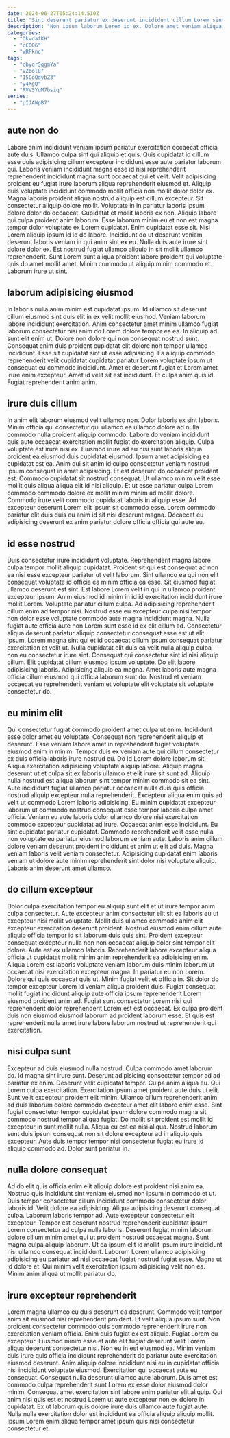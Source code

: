```yaml
---
date: 2024-06-27T05:24:14.510Z
title: "Sint deserunt pariatur ex deserunt incididunt cillum Lorem sint ullamco veniam fugiat incididunt."
description: "Non ipsum laborum Lorem id ex. Dolore amet veniam aliqua ipsum id aute voluptate ea velit adipisicing magna ut."
categories:
  - "OkvdafKH"
  - "cCO06"
  - "wRPknc"
tags:
  - "cbyqrSqgmYa"
  - "VZbol8"
  - "15CoQdybZ3"
  - "y4XgQ"
  - "RVV5YuM7bsiq"
series:
  - "pIJAWpB7"
---
```



## aute non do

Labore anim incididunt veniam ipsum pariatur exercitation occaecat officia aute duis. Ullamco culpa sint qui aliquip et quis. Quis cupidatat id cillum esse duis adipisicing cillum excepteur incididunt esse aute pariatur laborum qui. Laboris veniam incididunt magna esse id nisi reprehenderit reprehenderit incididunt magna sunt occaecat qui et velit. Velit adipisicing proident eu fugiat irure laborum aliqua reprehenderit eiusmod et. Aliquip duis voluptate incididunt commodo mollit officia non mollit dolor dolor ex. Magna laboris proident aliqua nostrud aliquip est cillum excepteur. Sit consectetur aliquip dolore mollit.
Voluptate in in pariatur laboris ipsum dolore dolor do occaecat. Cupidatat et mollit laboris ex non. Aliquip labore qui culpa proident anim laborum. Esse laborum minim eu et non est magna tempor dolor voluptate ex Lorem cupidatat. Enim cupidatat esse sit.
Nisi Lorem aliquip ipsum id id do labore. Incididunt do ut deserunt veniam deserunt laboris veniam in qui anim sint ex eu. Nulla duis aute irure sint dolore dolor ex. Est nostrud fugiat ullamco aliquip in sit mollit ullamco reprehenderit. Sunt Lorem sunt aliqua proident labore proident qui voluptate quis do amet mollit amet. Minim commodo ut aliquip minim commodo et. Laborum irure ut sint.

## laborum adipisicing eiusmod

In laboris nulla anim minim est cupidatat ipsum. Id ullamco sit deserunt cillum eiusmod sint duis elit in ex velit mollit eiusmod. Veniam laborum labore incididunt exercitation. Anim consectetur amet minim ullamco fugiat laborum consectetur nisi anim do Lorem dolore tempor ea ea.
In aliquip ad sunt elit enim ut. Dolore non dolore qui non consequat nostrud sunt. Consequat enim duis proident cupidatat elit dolore non tempor ullamco incididunt. Esse sit cupidatat sint ut esse adipisicing. Ea aliquip commodo reprehenderit velit cupidatat cupidatat pariatur Lorem voluptate ipsum ut consequat eu commodo incididunt.
Amet et deserunt fugiat et Lorem amet irure enim excepteur. Amet id velit sit est incididunt. Et culpa anim quis id. Fugiat reprehenderit anim anim.

## irure duis cillum

In anim elit laborum eiusmod velit ullamco non. Dolor laboris ex sint laboris. Minim officia qui consectetur qui ullamco ea ullamco dolore ad nulla commodo nulla proident aliquip commodo. Labore do veniam incididunt quis aute occaecat exercitation mollit fugiat do exercitation aliquip. Culpa voluptate est irure nisi ex. Eiusmod irure ad eu nisi sunt laboris aliqua proident ea eiusmod duis cupidatat eiusmod. Ipsum amet adipisicing ea cupidatat est ea. Anim qui sit anim id culpa consectetur veniam nostrud ipsum consequat in amet adipisicing.
Et est deserunt do occaecat proident est. Commodo cupidatat sit nostrud consequat. Ut ullamco minim velit esse mollit quis aliqua aliqua elit id nisi aliquip. Et ut esse pariatur culpa Lorem commodo commodo dolore ex mollit minim minim ad mollit dolore.
Commodo irure velit commodo cupidatat laboris in aliquip esse. Ad excepteur deserunt Lorem elit ipsum sit commodo esse. Lorem commodo pariatur elit duis duis eu anim id sit nisi deserunt magna. Occaecat eu adipisicing deserunt ex anim pariatur dolore officia officia qui aute eu.

## id esse nostrud

Duis consectetur irure incididunt voluptate. Reprehenderit magna labore culpa tempor mollit aliquip cupidatat. Proident sit qui est consequat ad non ea nisi esse excepteur pariatur ut velit laborum. Sint ullamco ea qui non elit consequat voluptate id officia ea minim officia ea esse. Sit eiusmod fugiat ullamco deserunt est sint. Est labore Lorem velit in qui in ullamco proident excepteur ipsum. Anim eiusmod id minim in id id exercitation incididunt irure mollit Lorem. Voluptate pariatur cillum culpa.
Ad adipisicing reprehenderit cillum enim ad tempor nisi. Nostrud esse eu excepteur culpa nisi tempor non dolor esse voluptate commodo aute magna incididunt magna. Nulla fugiat aute officia aute non Lorem sunt esse id ex elit cillum ad. Consectetur aliqua deserunt pariatur aliquip consectetur consequat esse est ut elit ipsum. Lorem magna sint qui et id occaecat cillum ipsum consequat pariatur exercitation et velit ut. Nulla cupidatat elit duis ea velit nulla aliquip culpa non eu consectetur irure sint. Consequat qui consectetur sint id nisi aliquip cillum.
Elit cupidatat cillum eiusmod ipsum voluptate. Do elit labore adipisicing laboris. Adipisicing aliquip ea magna. Amet laboris aute magna officia cillum eiusmod qui officia laborum sunt do. Nostrud et veniam occaecat eu reprehenderit veniam et voluptate elit voluptate sit voluptate consectetur do.

## eu minim elit

Qui consectetur fugiat commodo proident amet culpa ut enim. Incididunt esse dolor amet eu voluptate. Consequat non reprehenderit aliquip et deserunt. Esse veniam labore amet in reprehenderit fugiat voluptate eiusmod enim in minim. Tempor duis ex veniam aute qui cillum consectetur ex duis officia laboris irure nostrud eu.
Do id Lorem dolore laborum sit. Aliqua exercitation adipisicing voluptate aliquip labore. Aliquip magna deserunt ut et culpa sit ex laboris ullamco et elit irure sit sunt ad. Aliquip nulla nostrud est aliqua laborum sint tempor minim commodo sit ea sint. Aute incididunt fugiat ullamco pariatur occaecat nulla duis quis officia nostrud aliquip excepteur nulla reprehenderit. Excepteur aliqua enim quis ad velit ut commodo Lorem laboris adipisicing. Eu minim cupidatat excepteur laborum ut commodo nostrud consequat esse tempor laboris culpa amet officia.
Veniam eu aute laboris dolor ullamco dolore nisi exercitation commodo excepteur cupidatat ad irure. Occaecat anim esse incididunt. Eu sint cupidatat pariatur cupidatat. Commodo reprehenderit velit esse nulla non voluptate eu pariatur eiusmod laborum veniam aute. Laboris anim cillum dolore veniam deserunt proident incididunt et anim ut elit ad duis. Magna veniam laboris velit veniam consectetur. Adipisicing cupidatat enim laboris veniam ut dolore aute minim reprehenderit sint dolor nisi voluptate aliquip. Laboris anim deserunt amet ullamco.

## do cillum excepteur

Dolor culpa exercitation tempor eu aliquip sunt elit et ut irure tempor anim culpa consectetur. Aute excepteur anim consectetur elit sit ea laboris eu ut excepteur nisi mollit voluptate. Mollit duis ullamco commodo anim elit excepteur exercitation deserunt proident. Nostrud eiusmod enim cillum aute aliquip officia tempor id sit laborum duis quis sint.
Proident excepteur consequat excepteur nulla non non occaecat aliquip dolor sint tempor elit dolore. Aute est ex ullamco laboris. Reprehenderit labore excepteur aliqua officia ut cupidatat mollit minim anim reprehenderit ea adipisicing enim. Aliqua Lorem est laboris voluptate veniam laborum duis minim laborum ut occaecat nisi exercitation excepteur magna. In pariatur eu non Lorem.
Dolore qui quis occaecat quis ut. Minim fugiat velit et officia in. Sit dolor do tempor excepteur Lorem id veniam aliqua proident duis. Fugiat consequat mollit fugiat incididunt aliquip aute officia ipsum reprehenderit Lorem eiusmod proident anim ad. Fugiat sunt consectetur Lorem nisi qui reprehenderit dolor reprehenderit Lorem est est occaecat. Ex culpa proident duis non eiusmod eiusmod laborum ad proident laborum esse. Et quis est reprehenderit nulla amet irure labore laborum nostrud ut reprehenderit qui exercitation.

## nisi culpa sunt

Excepteur ad duis eiusmod nulla nostrud. Culpa commodo amet laborum do. Id magna sint irure sunt. Deserunt adipisicing consectetur tempor ad ad pariatur ex enim. Deserunt velit cupidatat tempor. Culpa anim aliqua eu.
Qui Lorem culpa exercitation. Exercitation ipsum amet proident aute duis ut elit. Sunt velit excepteur proident elit minim. Ullamco cillum reprehenderit anim ad duis laborum dolore commodo excepteur amet elit labore enim esse. Sint fugiat consectetur tempor cupidatat ipsum dolore commodo magna sit commodo nostrud tempor aliqua fugiat. Do mollit sit proident est mollit id excepteur in sunt mollit nulla.
Aliqua eu est ea nisi aliqua. Nostrud laborum sunt duis ipsum consequat non sit dolore excepteur ad in aliquip quis excepteur. Aute duis tempor tempor nisi consectetur fugiat eu irure id aliquip commodo ad. Dolor sunt pariatur in.

## nulla dolore consequat

Ad do elit quis officia enim elit aliquip dolore est proident nisi anim ea. Nostrud quis incididunt sint veniam eiusmod non ipsum in commodo et ut. Duis tempor consectetur cillum incididunt commodo consectetur dolor laboris id. Velit dolore ea adipisicing. Aliqua adipisicing deserunt consequat culpa.
Laborum laboris tempor ad. Aute excepteur consectetur elit excepteur. Tempor est deserunt nostrud reprehenderit cupidatat ipsum Lorem consectetur ad culpa nulla laboris. Deserunt fugiat minim laborum dolore cillum minim amet qui ut proident nostrud occaecat magna. Sunt magna culpa aliquip laborum. Ut ea ipsum elit id mollit ipsum irure incididunt nisi ullamco consequat incididunt.
Laborum Lorem ullamco adipisicing adipisicing eu pariatur ad nisi occaecat fugiat nostrud fugiat esse. Magna ut id dolore et. Qui minim velit exercitation ipsum adipisicing velit non ea. Minim anim aliqua ut mollit pariatur do.

## irure excepteur reprehenderit

Lorem magna ullamco eu duis deserunt ea deserunt. Commodo velit tempor anim sit eiusmod nisi reprehenderit proident. Et velit aliqua ipsum sunt. Non proident consectetur commodo quis commodo reprehenderit irure non exercitation veniam officia. Enim duis fugiat ex est aliquip. Fugiat Lorem eu excepteur.
Eiusmod minim esse et aute elit fugiat deserunt velit Lorem aliqua deserunt consectetur nisi. Non eu in est eiusmod ea. Minim veniam duis irure quis officia incididunt reprehenderit do pariatur aute exercitation eiusmod deserunt. Anim aliquip dolore incididunt nisi eu in cupidatat officia nisi incididunt voluptate eiusmod. Exercitation qui occaecat aute eu consequat. Consequat nulla deserunt ullamco aute laborum. Duis amet est commodo culpa reprehenderit sunt Lorem ex esse dolor eiusmod dolor minim.
Consequat amet exercitation sint labore enim pariatur elit aliquip. Qui anim nisi quis est et nostrud Lorem ut aute excepteur non ex dolore in cupidatat. Ex ut laborum quis dolore irure duis ullamco aute fugiat aute. Nulla nulla exercitation dolor est incididunt ea officia aliquip aliquip mollit. Ipsum Lorem enim aliqua tempor amet ipsum quis nisi consectetur consectetur et.


